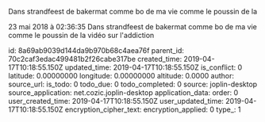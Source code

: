 Dans strandfeest de bakermat comme bo de ma vie comme le poussin de la

23 mai 2018 à 02:36:35
Dans strandfeest de bakermat comme bo de ma vie comme le poussin de la
vidéo sur l\'addiction


id: 8a69ab9039d144da9b970b68c4aea76f
parent_id: 70c2caf3edac499481b2f26cabe317be
created_time: 2019-04-17T10:18:55.150Z
updated_time: 2019-04-17T10:18:55.150Z
is_conflict: 0
latitude: 0.00000000
longitude: 0.00000000
altitude: 0.0000
author: 
source_url: 
is_todo: 0
todo_due: 0
todo_completed: 0
source: joplin-desktop
source_application: net.cozic.joplin-desktop
application_data: 
order: 0
user_created_time: 2019-04-17T10:18:55.150Z
user_updated_time: 2019-04-17T10:18:55.150Z
encryption_cipher_text: 
encryption_applied: 0
type_: 1